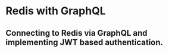# Redis with GraphQL

## Connecting to Redis via GraphQL and implementing JWT based authentication.

